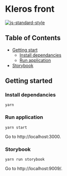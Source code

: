 # Kleros front

[![js-standard-style](https://cdn.rawgit.com/feross/standard/master/badge.svg)](https://github.com/feross/standard)

## Table of Contents

* [Getting start](#getting-started)
  * [Install dependancies](#install-dependancies)
  * [Run application](#install-dependancies)
* [Storybook](#storybook)


## Getting started

### Install dependancies

```
yarn
```

### Run application

```
yarn start
```

Go to http://localhost:3000.

### Storybook

```
yarn run storybook
```

Go to http://localhost:9009/.

